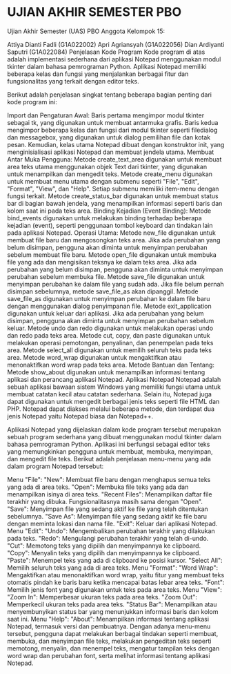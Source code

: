 #  UJIAN AKHIR SEMESTER PBO

Ujian Akhir Semester (UAS) PBO Anggota Kelompok 15:

Attiya Dianti Fadli (G1A022002)
Apri Agriansyah (G1A022056)
Dian Ardiyanti Saputri (G1A022084)
Penjelasan Kode Program
Kode program di atas adalah implementasi sederhana dari aplikasi Notepad menggunakan modul tkinter dalam bahasa pemrograman Python. Aplikasi Notepad memiliki beberapa kelas dan fungsi yang menjalankan berbagai fitur dan fungsionalitas yang terkait dengan editor teks.

Berikut adalah penjelasan singkat tentang beberapa bagian penting dari kode program ini:

Import dan Pengaturan Awal:
Baris pertama mengimpor modul tkinter sebagai tk, yang digunakan untuk membuat antarmuka grafis.
Baris kedua mengimpor beberapa kelas dan fungsi dari modul tkinter seperti filedialog dan messagebox, yang digunakan untuk dialog pemilihan file dan kotak pesan.
Kemudian, kelas utama Notepad dibuat dengan konstruktor init, yang menginisialisasi aplikasi Notepad dan membuat jendela utama.
Membuat Antar Muka Pengguna:
Metode create_text_area digunakan untuk membuat area teks utama menggunakan objek Text dari tkinter, yang digunakan untuk menampilkan dan mengedit teks.
Metode create_menu digunakan untuk membuat menu utama dengan submenu seperti "File", "Edit", "Format", "View", dan "Help". Setiap submenu memiliki item-menu dengan fungsi terkait.
Metode create_status_bar digunakan untuk membuat status bar di bagian bawah jendela, yang menampilkan informasi seperti baris dan kolom saat ini pada teks area.
Binding Kejadian (Event Binding):
Metode bind_events digunakan untuk melakukan binding terhadap beberapa kejadian (event), seperti penggunaan tombol keyboard dan tindakan lain pada aplikasi Notepad.
Operasi Utama:
Metode new_file digunakan untuk membuat file baru dan mengosongkan teks area. Jika ada perubahan yang belum disimpan, pengguna akan diminta untuk menyimpan perubahan sebelum membuat file baru.
Metode open_file digunakan untuk membuka file yang ada dan mengisikan teksnya ke dalam teks area. Jika ada perubahan yang belum disimpan, pengguna akan diminta untuk menyimpan perubahan sebelum membuka file.
Metode save_file digunakan untuk menyimpan perubahan ke dalam file yang sudah ada. Jika file belum pernah disimpan sebelumnya, metode save_file_as akan dipanggil.
Metode save_file_as digunakan untuk menyimpan perubahan ke dalam file baru dengan menggunakan dialog penyimpanan file.
Metode exit_application digunakan untuk keluar dari aplikasi. Jika ada perubahan yang belum disimpan, pengguna akan diminta untuk menyimpan perubahan sebelum keluar.
Metode undo dan redo digunakan untuk melakukan operasi undo dan redo pada teks area.
Metode cut, copy, dan paste digunakan untuk melakukan operasi pemotongan, penyalinan, dan penempelan pada teks area.
Metode select_all digunakan untuk memilih seluruh teks pada teks area.
Metode word_wrap digunakan untuk mengaktifkan atau menonaktifkan word wrap pada teks area.
Metode Bantuan dan Tentang:
Metode show_about digunakan untuk menampilkan informasi tentang aplikasi dan perancang aplikasi Notepad.
Aplikasi Notepad
Notepad adalah sebuah aplikasi bawaan sistem Windows yang memiliki fungsi utama untuk membuat catatan kecil atau catatan sederhana. Selain itu, Notepad juga dapat digunakan untuk mengedit berbagai jenis teks seperti file HTML dan PHP. Notepad dapat diakses melalui beberapa metode, dan terdapat dua jenis Notepad yaitu Notepad biasa dan Notepad++.

Aplikasi Notepad yang dijelaskan dalam kode program tersebut merupakan sebuah program sederhana yang dibuat menggunakan modul tkinter dalam bahasa pemrograman Python. Aplikasi ini berfungsi sebagai editor teks yang memungkinkan pengguna untuk membuat, membuka, menyimpan, dan mengedit file teks. Berikut adalah penjelasan menu-menu yang ada dalam program Notepad tersebut:

Menu "File":
"New": Membuat file baru dengan menghapus semua teks yang ada di area teks.
"Open": Membuka file teks yang ada dan menampilkan isinya di area teks.
"Recent Files": Menampilkan daftar file terakhir yang dibuka. Fungsionalitasnya masih sama dengan "Open".
"Save": Menyimpan file yang sedang aktif ke file yang telah ditentukan sebelumnya.
"Save As": Menyimpan file yang sedang aktif ke file baru dengan meminta lokasi dan nama file.
"Exit": Keluar dari aplikasi Notepad.
Menu "Edit":
"Undo": Mengembalikan perubahan terakhir yang dilakukan pada teks.
"Redo": Mengulangi perubahan terakhir yang telah di-undo.
"Cut": Memotong teks yang dipilih dan menyimpannya ke clipboard.
"Copy": Menyalin teks yang dipilih dan menyimpannya ke clipboard.
"Paste": Menempel teks yang ada di clipboard ke posisi kursor.
"Select All": Memilih seluruh teks yang ada di area teks.
Menu "Format":
"Word Wrap": Mengaktifkan atau menonaktifkan word wrap, yaitu fitur yang membuat teks otomatis pindah ke baris baru ketika mencapai batas lebar area teks.
"Font": Memilih jenis font yang digunakan untuk teks pada area teks.
Menu "View":
"Zoom In": Memperbesar ukuran teks pada area teks.
"Zoom Out": Memperkecil ukuran teks pada area teks.
"Status Bar": Menampilkan atau menyembunyikan status bar yang menunjukkan informasi baris dan kolom saat ini.
Menu "Help":
"About": Menampilkan informasi tentang aplikasi Notepad, termasuk versi dan pembuatnya.
Dengan adanya menu-menu tersebut, pengguna dapat melakukan berbagai tindakan seperti membuat, membuka, dan menyimpan file teks, melakukan pengeditan teks seperti memotong, menyalin, dan menempel teks, mengatur tampilan teks dengan word wrap dan perubahan font, serta melihat informasi tentang aplikasi Notepad.
